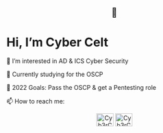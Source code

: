 <h2 align="center">👋</h2> 
<h1 align="left">Hi, I’m Cyber Celt</h1>

👀 I’m interested in AD & ICS Cyber Security

🌱 Currently studying for the OSCP

🥅 2022 Goals: Pass the OSCP & get a Pentesting role

📫 How to reach me:
<p align="center">
<a href="https://www.reddit.com/user/Cyb3rC3lt" target="blank"><img align="center" src="https://cdn.jsdelivr.net/npm/simple-icons@3.0.1/icons/reddit.svg" alt="Cyb3rC3lt" height="30" width="40" /></a>
<a href="https://discordapp.com/users/919975320231247894" target="blank"><img align="center" src="https://cdn.jsdelivr.net/npm/simple-icons@3.0.1/icons/discord.svg" alt="Cyb3rC3lt" height="30" width="40" /></a>
</p>
